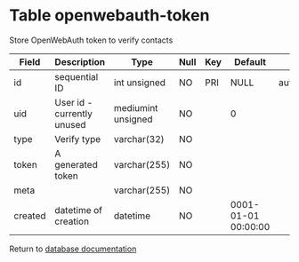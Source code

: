 Table openwebauth-token
===========

Store OpenWebAuth token to verify contacts

| Field   | Description                | Type               | Null | Key | Default             | Extra          |
| ------- | -------------------------- | ------------------ | ---- | --- | ------------------- | -------------- |
| id      | sequential ID              | int unsigned       | NO   | PRI | NULL                | auto_increment |
| uid     | User id - currently unused | mediumint unsigned | NO   |     | 0                   |                |
| type    | Verify type                | varchar(32)        | NO   |     |                     |                |
| token   | A generated token          | varchar(255)       | NO   |     |                     |                |
| meta    |                            | varchar(255)       | NO   |     |                     |                |
| created | datetime of creation       | datetime           | NO   |     | 0001-01-01 00:00:00 |                |

Return to [database documentation](help/database)
